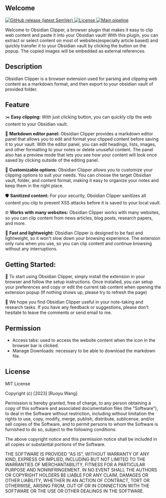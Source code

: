 

## Welcome

<p align="left">
  <a href="https://github.com/Ruoyu-Klaus/obsidian-clipper/releases" target="_blank">
    <img alt="GitHub release (latest SemVer)" src="https://img.shields.io/github/v/release/Ruoyu-Klaus/obsidian-clipper">
  </a>
  <a href="https://github.com/Ruoyu-Klaus/obsidian-clipper/blob/master/LICENSE" target="_blank">
    <img alt="License" src="https://img.shields.io/github/license/Ruoyu-Klaus/obsidian-clipper">
  </a>
  <a href="https://github.com/Ruoyu-Klaus/obsidian-clipper/actions/workflows/release.yml" target="_blank">
    <img alt="Main pipeline" src="https://github.com/Ruoyu-Klaus/obsidian-clipper/actions/workflows/release.yml/badge.svg">
  </a>
</p>

Welcome to Obsidian Clipper, a browser plugin that makes it easy to clip web content and paste it into your Obsidian vault! With this plugin, you can extract or select content on most of websites(especially article based) and quickly transfer it to your Obsidian vault by clicking the  button on the popup. The copied images will be embedded as external references.


## Description 

Obsidian Clipper is a browser extension used for parsing and clipping web content as a markdown format, and then export to your obsidian vault of provided folder.


## Feature


✂️ **Easy clipping:** With just clicking button, you can quickly clip the web content to your Obsidian vault.

📝 **Markdown editor panel:** Obsidian Clipper provides a markdown editor panel that allows you to edit and format your clipped content before saving it to your vault. With the editor panel, you can edit headings, lists, images, and other formatting to your notes or delete unuseful content. The panel also has a preview mode that lets you see how your content will look once saved by clicking outside of the editing panel.

🎨 **Customizable options:** Obsidian Clipper allows you to customize your clipping options to suit your needs. You can choose the target Obsidian vault, folder, and content format, making it easy to organize your notes and keep them in the right place.

🛡️ **Sanitized content:** For your security, Obsidian Clipper sanitizes all content you clip to prevent XSS attacks before it is saved to your local vault.

🌐 **Works with many websites:** Obsidian Clipper works with many websites, so you can clip content from news articles, blog posts, research papers, and more.

🚀 **Fast and lightweight:** Obsidian Clipper is designed to be fast and lightweight, so it won't slow down your browsing experience. The extension only runs when you use, so you can clip content and continue browsing without any interruptions.

 

## Getting Started:

🚀 To start using Obsidian Clipper, simply install the extension in your browser and follow the setup instructions. Once installed, you can setup your preferences and copy or edit the current tab content when opening the extension popup (If nothing shows up, please try to refresh the page)

🙏 We hope you find Obsidian Clipper useful in your note-taking and research tasks. If you have any feedback or suggestions, please don't hesitate to leave the comments or send email to me.

## Permission

- Access tabs: used to access the website content when the icon in the browser bar is clicked.
- Manage Downloads: necessary to be able to download the markdown file.


## License

MIT License

Copyright (c) [2023] [Ruoyu Wang]

Permission is hereby granted, free of charge, to any person obtaining a copy
of this software and associated documentation files (the "Software"), to deal
in the Software without restriction, including without limitation the rights
to use, copy, modify, merge, publish, distribute, sublicense, and/or sell
copies of the Software, and to permit persons to whom the Software is
furnished to do so, subject to the following conditions:

The above copyright notice and this permission notice shall be included in all
copies or substantial portions of the Software.

THE SOFTWARE IS PROVIDED "AS IS", WITHOUT WARRANTY OF ANY KIND, EXPRESS OR
IMPLIED, INCLUDING BUT NOT LIMITED TO THE WARRANTIES OF MERCHANTABILITY,
FITNESS FOR A PARTICULAR PURPOSE AND NONINFRINGEMENT. IN NO EVENT SHALL THE
AUTHORS OR COPYRIGHT HOLDERS BE LIABLE FOR ANY CLAIM, DAMAGES OR OTHER
LIABILITY, WHETHER IN AN ACTION OF CONTRACT, TORT OR OTHERWISE, ARISING FROM,
OUT OF OR IN CONNECTION WITH THE SOFTWARE OR THE USE OR OTHER DEALINGS IN THE
SOFTWARE.


